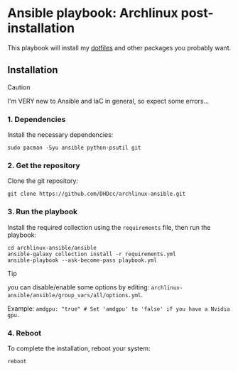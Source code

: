 # Ansible playbook: Archlinux post-installation

This playbook will install my [dotfiles](https://github.com/DHDcc/MyHyprland) and other packages you probably want.


## Installation

> [!CAUTION]
> I'm VERY new to Ansible and IaC in general, so expect some errors...

### 1. Dependencies
Install the necessary dependencies:
```
sudo pacman -Syu ansible python-psutil git
```

### 2. Get the repository
Clone the git repository:
```
git clone https://github.com/DHDcc/archlinux-ansible.git
```

### 3. Run the playbook
Install the required collection using the ```requirements``` file, then run the playbook:
```
cd archlinux-ansible/ansible
ansible-galaxy collection install -r requirements.yml
ansible-playbook --ask-become-pass playbook.yml
```
> [!TIP]
> you can disable/enable some options by editing: ```archlinux-ansible/ansible/group_vars/all/options.yml```.
> 
> Example: ```amdgpu: "true" # Set 'amdgpu' to 'false' if you have a Nvidia gpu.```

### 4. Reboot
To complete the installation, reboot your system:
```
reboot
```
